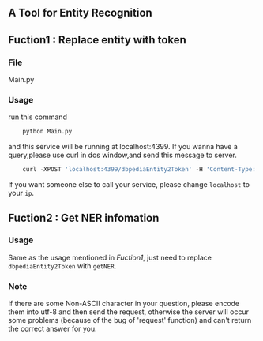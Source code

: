 ## A Tool for Entity Recognition

## Fuction1 : Replace entity with <Entity> token

### File

Main.py

### Usage

run this command

```python
    python Main.py
```

and this service will be running at localhost:4399.
If you wanna have a query,please use curl in dos window,and send this message to server.

```python
    curl -XPOST 'localhost:4399/dbpediaEntity2Token' -H 'Content-Type: application/json' -d"{\"question\":\"Norway has a lot of electric cars-so many that it can make anyone driving a new vehicle with an internal combustion engine look like a Luddite. \"}"
```
If you want someone else to call your service, please change `localhost` to your `ip`.


## Fuction2 : Get NER infomation

### Usage

Same as the usage mentioned in *Fuction1*, just need to replace `dbpediaEntity2Token` with `getNER`.

### Note

If there are some Non-ASCII character in your question, please encode them into utf-8 and then send the request, otherwise the server will occur some problems (because of the bug of 'request' function) and can't return the correct answer for you.